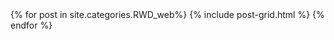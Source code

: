
<div class="tiles">
{% for post in site.categories.RWD_web%}
  {% include post-grid.html %}
{% endfor %}
</div>